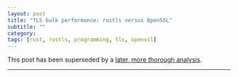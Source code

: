 ```yaml
---
layout: post
title: "TLS bulk performance: rustls versus OpenSSL"
subtitle: ""
category: 
tags: [rust, rustls, programming, tls, openssl]
---
```


This post has been superseded by a [later, more thorough
analysis][later].

-----

[later]: /2019/07/02/rustls-vs-openssl-performance.html
